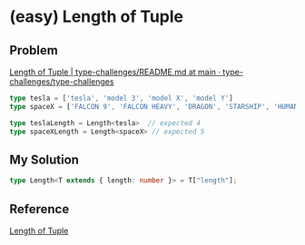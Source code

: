 # (easy) Length of Tuple

## Problem

[Length of Tuple | type-challenges/README.md at main · type-challenges/type-challenges](https://github.com/type-challenges/type-challenges/blob/main/questions/00018-easy-tuple-length/README.md)

```typescript
type tesla = ['tesla', 'model 3', 'model X', 'model Y']
type spaceX = ['FALCON 9', 'FALCON HEAVY', 'DRAGON', 'STARSHIP', 'HUMAN SPACEFLIGHT']

type teslaLength = Length<tesla>  // expected 4
type spaceXLength = Length<spaceX> // expected 5
```

## My Solution

```typescript
type Length<T extends { length: number }> = T["length"];
```

## Reference

[Length of Tuple](https://ghaiklor.github.io/type-challenges-solutions/en/easy-tuple-length.html)
